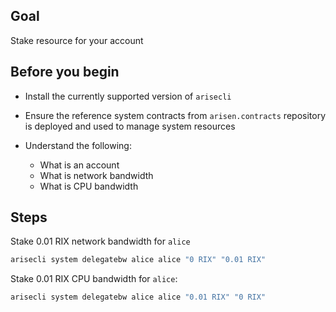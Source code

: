 ## Goal

Stake resource for your account

## Before you begin

* Install the currently supported version of `arisecli`

* Ensure the reference system contracts from `arisen.contracts` repository is deployed and used to manage system resources

* Understand the following:
  * What is an account
  * What is network bandwidth
  * What is CPU bandwidth

## Steps

Stake 0.01 RIX network bandwidth for `alice`

```sh
arisecli system delegatebw alice alice "0 RIX" "0.01 RIX"
```

Stake 0.01 RIX CPU bandwidth for `alice`:

```sh
arisecli system delegatebw alice alice "0.01 RIX" "0 RIX"
```